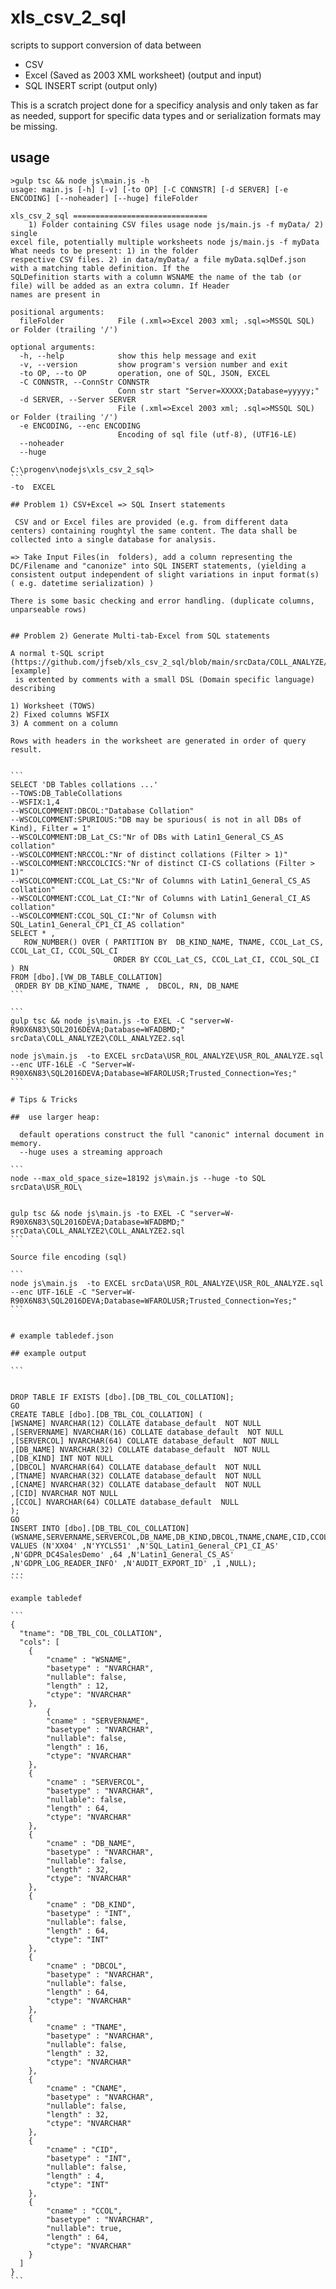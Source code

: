 # xls_csv_2_sql

scripts to support conversion of data between

* CSV
* Excel (Saved as 2003 XML worksheet) (output and input)
* SQL INSERT script (output only)

This is a scratch project done for a specificy analysis and only taken as far as needed,
support for specific data types and or serialization formats may be missing.

## usage

````
>gulp tsc && node js\main.js -h
usage: main.js [-h] [-v] [-to OP] [-C CONNSTR] [-d SERVER] [-e ENCODING] [--noheader] [--huge] fileFolder

xls_csv_2_sql ==============================
	1) Folder containing CSV files usage node js/main.js -f myData/ 2) single
excel file, potentially multiple worksheets node js/main.js -f myData What needs to be present: 1) in the folder
respective CSV files. 2) in data/myData/ a file myData.sqlDef.json with a matching table definition. If the
SQLDefinition starts with a column WSNAME the name of the tab (or file) will be added as an extra column. If Header
names are present in

positional arguments:
  fileFolder            File (.xml=>Excel 2003 xml; .sql=>MSSQL SQL) or Folder (trailing '/')

optional arguments:
  -h, --help            show this help message and exit
  -v, --version         show program's version number and exit
  -to OP, --to OP       operation, one of SQL, JSON, EXCEL
  -C CONNSTR, --ConnStr CONNSTR
                        Conn str start "Server=XXXXX;Database=yyyyy;"
  -d SERVER, --Server SERVER
                        File (.xml=>Excel 2003 xml; .sql=>MSSQL SQL) or Folder (trailing '/')
  -e ENCODING, --enc ENCODING
                        Encoding of sql file (utf-8), (UTF16-LE)
  --noheader
  --huge

C:\progenv\nodejs\xls_csv_2_sql>
```
-to  EXCEL

## Problem 1) CSV+Excel => SQL Insert statements

 CSV and or Excel files are provided (e.g. from different data centers) containing roughtyl the same content. The data shall be collected into a single database for analysis.

=> Take Input Files(in  folders), add a column representing the DC/Filename and "canonize" into SQL INSERT statements, (yielding a consistent output independent of slight variations in input format(s) ( e.g. datetime serialization) )

There is some basic checking and error handling. (duplicate columns, unparseable rows)


## Problem 2) Generate Multi-tab-Excel from SQL statements

A normal t-SQL script (https://github.com/jfseb/xls_csv_2_sql/blob/main/srcData/COLL_ANALYZE/COLL_ANALYZE.sql) [example]
 is extented by comments with a small DSL (Domain specific language) describing

1) Worksheet (TOWS)
2) Fixed columns WSFIX
3) A comment on a column

Rows with headers in the worksheet are generated in order of query result.


```
SELECT 'DB Tables collations ...'
--TOWS:DB_TableCollations
--WSFIX:1,4
--WSCOLCOMMENT:DBCOL:"Database Collation"
--WSCOLCOMMENT:SPURIOUS:"DB may be spurious( is not in all DBs of Kind), Filter = 1"
--WSCOLCOMMENT:DB_Lat_CS:"Nr of DBs with Latin1_General_CS_AS collation"
--WSCOLCOMMENT:NRCCOL:"Nr of distinct collations (Filter > 1)"
--WSCOLCOMMENT:NRCCOLCICS:"Nr of distinct CI-CS collations (Filter > 1)"
--WSCOLCOMMENT:CCOL_Lat_CS:"Nr of Columns with Latin1_General_CS_AS collation"
--WSCOLCOMMENT:CCOL_Lat_CI:"Nr of Columns with Latin1_General_CI_AS collation"
--WSCOLCOMMENT:CCOL_SQL_CI:"Nr of Columsn with SQL_Latin1_General_CP1_CI_AS collation"
SELECT * ,
   ROW_NUMBER() OVER ( PARTITION BY  DB_KIND_NAME, TNAME, CCOL_Lat_CS, CCOL_Lat_CI, CCOL_SQL_CI
                       ORDER BY CCOL_Lat_CS, CCOL_Lat_CI, CCOL_SQL_CI ) RN
FROM [dbo].[VW_DB_TABLE_COLLATION]
 ORDER BY DB_KIND_NAME, TNAME ,  DBCOL, RN, DB_NAME
```

```
gulp tsc && node js\main.js -to EXEL -C "server=W-R90X6N83\SQL2016DEVA;Database=WFADBMD;" srcData\COLL_ANALYZE2\COLL_ANALYZE2.sql

node js\main.js  -to EXCEL srcData\USR_ROL_ANALYZE\USR_ROL_ANALYZE.sql --enc UTF-16LE -C "Server=W-R90X6N83\SQL2016DEVA;Database=WFAROLUSR;Trusted_Connection=Yes;"
```

# Tips & Tricks

##  use larger heap:

  default operations construct the full "canonic" internal document in memory.
  --huge uses a streaming approach

```
node --max_old_space_size=18192 js\main.js --huge -to SQL srcData\USR_ROL\


gulp tsc && node js\main.js -to EXEL -C "server=W-R90X6N83\SQL2016DEVA;Database=WFADBMD;" srcData\COLL_ANALYZE2\COLL_ANALYZE2.sql
```

Source file encoding (sql)

```
node js\main.js  -to EXCEL srcData\USR_ROL_ANALYZE\USR_ROL_ANALYZE.sql --enc UTF-16LE -C "Server=W-R90X6N83\SQL2016DEVA;Database=WFAROLUSR;Trusted_Connection=Yes;"
```


# example tabledef.json

## example output

```


DROP TABLE IF EXISTS [dbo].[DB_TBL_COL_COLLATION];
GO
CREATE TABLE [dbo].[DB_TBL_COL_COLLATION] (
[WSNAME] NVARCHAR(12) COLLATE database_default  NOT NULL
,[SERVERNAME] NVARCHAR(16) COLLATE database_default  NOT NULL
,[SERVERCOL] NVARCHAR(64) COLLATE database_default  NOT NULL
,[DB_NAME] NVARCHAR(32) COLLATE database_default  NOT NULL
,[DB_KIND] INT NOT NULL
,[DBCOL] NVARCHAR(64) COLLATE database_default  NOT NULL
,[TNAME] NVARCHAR(32) COLLATE database_default  NOT NULL
,[CNAME] NVARCHAR(32) COLLATE database_default  NOT NULL
,[CID] NVARCHAR NOT NULL
,[CCOL] NVARCHAR(64) COLLATE database_default  NULL
);
GO
INSERT INTO [dbo].[DB_TBL_COL_COLLATION] (WSNAME,SERVERNAME,SERVERCOL,DB_NAME,DB_KIND,DBCOL,TNAME,CNAME,CID,CCOL) VALUES (N'XX04' ,N'YYCLS51' ,N'SQL_Latin1_General_CP1_CI_AS' ,N'GDPR_DC4SalesDemo' ,64 ,N'Latin1_General_CS_AS' ,N'GDPR_LOG_READER_INFO' ,N'AUDIT_EXPORT_ID' ,1 ,NULL);
...
```

example tabledef

```
{
  "tname": "DB_TBL_COL_COLLATION",
  "cols": [
	{
		"cname" : "WSNAME",
		"basetype" : "NVARCHAR",
		"nullable": false,
		"length" : 12,
		"ctype": "NVARCHAR"
	},
		{
		"cname" : "SERVERNAME",
		"basetype" : "NVARCHAR",
		"nullable": false,
		"length" : 16,
		"ctype": "NVARCHAR"
	},
	{
		"cname" : "SERVERCOL",
		"basetype" : "NVARCHAR",
		"nullable": false,
		"length" : 64,
		"ctype": "NVARCHAR"
	},
	{
		"cname" : "DB_NAME",
		"basetype" : "NVARCHAR",
		"nullable": false,
		"length" : 32,
		"ctype": "NVARCHAR"
	},
	{
		"cname" : "DB_KIND",
		"basetype" : "INT",
		"nullable": false,
		"length" : 64,
		"ctype": "INT"
	},
	{
		"cname" : "DBCOL",
		"basetype" : "NVARCHAR",
		"nullable": false,
		"length" : 64,
		"ctype": "NVARCHAR"
	},
	{
		"cname" : "TNAME",
		"basetype" : "NVARCHAR",
		"nullable": false,
		"length" : 32,
		"ctype": "NVARCHAR"
	},
	{
		"cname" : "CNAME",
		"basetype" : "NVARCHAR",
		"nullable": false,
		"length" : 32,
		"ctype": "NVARCHAR"
	},
	{
		"cname" : "CID",
		"basetype" : "INT",
		"nullable": false,
		"length" : 4,
		"ctype": "INT"
	},
	{
		"cname" : "CCOL",
		"basetype" : "NVARCHAR",
		"nullable": true,
		"length" : 64,
		"ctype": "NVARCHAR"
	}
  ]
}
```